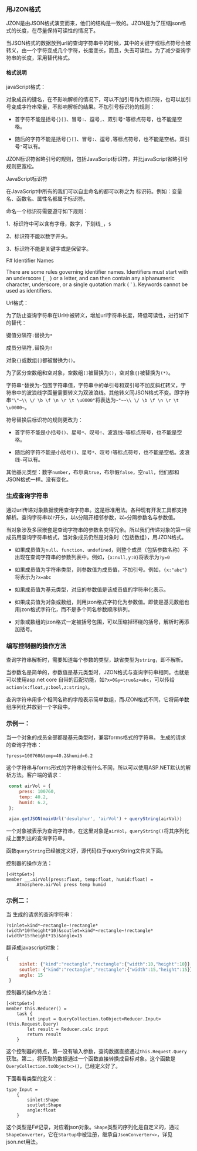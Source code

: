 ### 用JZON格式

JZON是由JSON格式演变而来，他们的结构是一致的。JZON是为了压缩json格式的长度，在尽量保持可读性的情况下。

当JSON格式的数据放到url的查询字符串中的时候，其中的关键字或标点符号会被转义，由一个字符变成几个字符，长度变长，而且，失去可读性。为了减少查询字符串的长度，采用替代格式。

#### 格式说明

javaScript格式：

对象成员的键名，在不影响解析的情况下，可以不加引号作为标识符，也可以加引号变成字符串常量，不影响解析的结果。不加引号标识符的规则：

* 首字符不能是括号`{}[]`、冒号`:`、逗号`,`、双引号`"`等标点符号，也不能是空格。

* 随后的字符不能是括号`{}[]`、冒号`:`、逗号`,`等标点符号，也不能是空格。双引号`"`可以有。

JZON标识符省略引号的规则，包括JavaScript标识符，并比javaScript省略引号规则更宽松。

JavaScript标识符

在JavaScript中所有的我们可以自主命名的都可以称之为 标识符。例如：变量名、函数名、属性名都属于标识符。

命名一个标识符需要遵守如下规则：

1、标识符中可以含有字母，数字，下划线`_`，`$`

2、标识符不能以数字开头。

3、标识符不能是关键字或是保留字。

F# Identifier  Names

There are some rules governing identifier names. Identifiers must start with an underscore ( `_` ) or a letter, and can then contain any alphanumeric character, underscore, or a single quotation mark ( ' ). Keywords cannot be used as identifiers.

Url格式：

为了防止查询字符串在Url中被转义，增加url字符串长度，降低可读性，进行如下的替代：

键值分隔符`:`替换为`*`

成员分隔符`,`替换为`!`

对象`{}`或数组`[]`都被替换为`()`。

为了区分空数组和空对象，空数组`[]`被替换为`()`，空对象`{}`被替换为`(*)`。

字符串`"`替换为`~`包围字符串值，字符串中的单引号和双引号不加反斜杠转义，字符串中的波浪线字面量需要转义为双波浪线。其他转义同JSON格式不变。即字符串`"\"~\\ \/ \b \f \n \r \t \u0000"`将表达为`~"~~\\ \/ \b \f \n \r \t \u0000~`。

符号替换后标识符的规则更改为：

* 首字符不能是小括号`()`、星号`*`、叹号`!`、波浪线`~`等标点符号，也不能是空格。

* 随后的字符不能是小括号`()`、星号`*`、叹号`!`等标点符号，也不能是空格。波浪线`~`可以有。

其他基元类型：数字`number`，布尔真`true`，布尔假`false`，空`null`，他们都和JSON格式一样。没有变化。

### 生成查询字符串

通过url传递对象数据使用查询字符串。这是标准用法。各种现有开发工具都支持解析。查询字符串以`?`开头，以`&`分隔开相邻参数，以`=`分隔参数名与参数值。

当对象涉及多层嵌套是查询字符串的参数名变得冗余。所以我们传递对象的第一层成员用查询字符串格式，当对象成员仍然是对象时（包括数组），用JZON格式。

* 如果成员值为`null`、`function`、`undefined`，则整个成员（包括参数名称）不出现在查询字符串的参数列表中。例如，`{x:null,y:0}`将表示为`?y=0`

* 如果成员值为字符串类型，则参数值为成员值，不加引号。例如，`{x:"abc"}`将表示为`?x=abc`

* 如果成员值为基元类型，对应的参数值是该成员值的字符串化表示。

* 如果成员值为对象或数组，则用jzon格式字符化为参数值。即使是基元数组也用jzon格式字符化，而不是多个同名参数顺序排列。

* 对象或数组的jzon格式一定被括号包围，可以压缩掉环绕的括号，解析时再添加括号。

### 编写控制器的操作方法

查询字符串解析时，需要知道每个参数的类型，缺省类型为`string`，即不解析。

当参数名是简单的，参数值是基元类型时，JZON格式与查询字符串相同。也就是可以使用asp.net core 自带的匹配功能，如`?x=0&y=true&z=abc`，可以传给`action(x:float,y:bool,z:string)`。

查询字符串用多个相同名称的字段表示简单数组，而JZON格式不同，它将简单数组序列化并放到一个字段中。

### 示例一：

当一个对象的成员全部都是基元类型时，兼容forms格式的字符串。
生成的请求的查询字符串：

```F#
?press=100760&temp=40.2&humid=6.2
```

这个字符串与forms形式的字符串没有什么不同，所以可以使用ASP.NET默认的解析方法。客户端的请求：

```javascript
 const airVol = {
     press: 100760,
     temp: 40.2,
     humid: 6.2,
 };

 ajax.getJSON(mainUrl('desulphur', 'airVol') + queryString(airVol))

```

一个对象被表示为查询字符串，在这里对象是`airVol`，`queryString()`将其序列化成上面列出的查询字符串。

函数`queryString`已经被定义好，源代码位于queryString文件夹下面。

控制器的操作方法：

```F#
[<HttpGet>]
member __.airVol(press:float, temp:float, humid:float) =
    Atmosphere.airVol press temp humid
```



### 示例二：

当
生成的请求的查询字符串：

```F#
?sinlet=kind*~rectangle~!rectangle*(width*10!height*10)&soutlet=kind*~rectangle~!rectangle*(width*15!height*15)&angle=15
```
翻译成javascript对象：

```javascript
{
     sinlet: {"kind":"rectangle","rectangle":{"width":10,"height":10}},
     soutlet: {"kind":"rectangle","rectangle":{"width":15,"height":15}},
     angle: 15
 }
```

控制器的操作方法：

```F#
[<HttpGet>]
member this.Reducer() =
    task {
        let input = QueryCollection.toObject<Reducer.Input>(this.Request.Query)
        let result = Reducer.calc input
        return result
    }
```

这个控制器的特点，第一没有输入参数，查询数据直接通过`this.Request.Query`获取。第二，将获取的数据通过一个函数直接转换成目标对象。这个函数是`QueryCollection.toObject<>()`，已经定义好了。

下面看看类型的定义：

```F#
type Input =
    {
        sinlet:Shape
        soutlet:Shape
        angle:float
    }
```

这个类型是F#记录，对应着json对象。`Shape`类型的序列化是自定义的，通过`ShapeConverter`，它在`Startup`中被注册，继承自`JsonConverter<>`，详见json.net用法。
